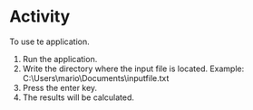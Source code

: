# Activity
To use te application.
1. Run the application.
2. Write the directory where the input file is located. Example: C:\Users\mario\Documents\inputfile.txt
3. Press the enter key.
4. The results will be calculated.
